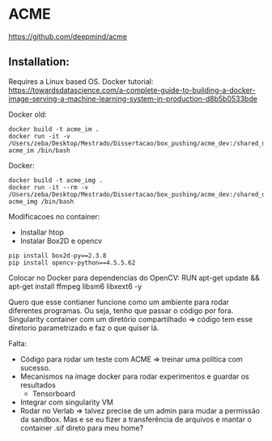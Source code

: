 # ACME
https://github.com/deepmind/acme

## Installation:
Requires a Linux based OS.
Docker tutorial: https://towardsdatascience.com/a-complete-guide-to-building-a-docker-image-serving-a-machine-learning-system-in-production-d8b5b0533bde

Docker old:
```
docker build -t acme_im .
docker run -it -v /Users/zeba/Desktop/Mestrado/Dissertacao/box_pushing/acme_dev:/shared_dir  acme_im /bin/bash
```
Docker:
```
docker build -t acme_img .
docker run -it --rm -v /Users/zeba/Desktop/Mestrado/Dissertacao/box_pushing/acme_dev:/shared_dir  acme_img /bin/bash
```

Modificacoes no container:
- Installar htop
- Instalar Box2D e opencv
```
pip install box2d-py==2.3.8
pip install opencv-python==4.5.5.62
```
Colocar no Docker para dependencias do OpenCV:
RUN apt-get update && apt-get install ffmpeg libsm6 libxext6 -y


Quero que esse contianer funcione como um ambiente para rodar diferentes programas. Ou seja, tenho que passar o código por fora.
Singularity container com um diretório compartilhado => código tem esse diretorio parametrizado e faz o que quiser lá.

Falta:
- Código para rodar um teste com ACME => treinar uma política com sucesso.
- Mecanismos na image docker para rodar experimentos e guardar os resultados
    - Tensorboard
- Integrar com singularity VM
- Rodar no Verlab => talvez precise de um admin para mudar a permissão da sandbox. Mas e se eu fizer a transferência de arquivos e mantar o container .sif direto para meu home?

<!-- Environment:
```
conda create --name acme_env python=3.9
conda activate acme_env

pip install --upgrade pip setuptools wheel
pip install git+https://github.com/deepmind/rlax.git
pip install dm-acme[jax,tf,envs]
pip install git+https://github.com/deepmind/acme.git#egg=dm-acme[jax,tf,envs]
``` -->
